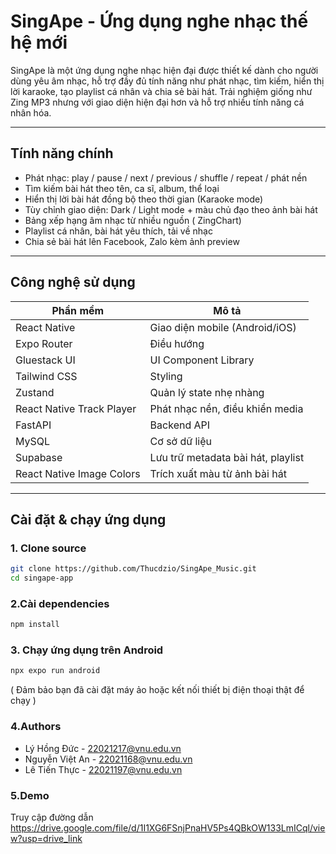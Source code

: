 # SingApe - Ứng dụng nghe nhạc thế hệ mới 

SingApe là một ứng dụng nghe nhạc hiện đại được thiết kế dành cho người dùng yêu âm nhạc, hỗ trợ đầy đủ tính năng như phát nhạc, tìm kiếm, hiển thị lời karaoke, tạo playlist cá nhân và chia sẻ bài hát. Trải nghiệm giống như Zing MP3 nhưng với giao diện hiện đại hơn và hỗ trợ nhiều tính năng cá nhân hóa.

---

## Tính năng chính

- Phát nhạc: play / pause / next / previous / shuffle / repeat / phát nền
- Tìm kiếm bài hát theo tên, ca sĩ, album, thể loại
- Hiển thị lời bài hát đồng bộ theo thời gian (Karaoke mode)
- Tùy chỉnh giao diện: Dark / Light mode + màu chủ đạo theo ảnh bài hát
- Bảng xếp hạng âm nhạc từ nhiều nguồn ( ZingChart)
- Playlist cá nhân, bài hát yêu thích, tải về nhạc
- Chia sẻ bài hát lên Facebook, Zalo kèm ảnh preview 

---

## Công nghệ sử dụng

| Phần mềm        | Mô tả                             |
|-----------------|-----------------------------------|
| React Native    | Giao diện mobile (Android/iOS)    |
| Expo Router     | Điều hướng                        |
| Gluestack UI    | UI Component Library              |
| Tailwind CSS    | Styling                           |
| Zustand         | Quản lý state nhẹ nhàng           |
| React Native Track Player | Phát nhạc nền, điều khiển media |
| FastAPI         | Backend API                       |
| MySQL           | Cơ sở dữ liệu                     |
| Supabase        | Lưu trữ metadata bài hát, playlist |
| React Native Image Colors | Trích xuất màu từ ảnh bài hát |


---

##  Cài đặt & chạy ứng dụng

### 1. Clone source
```bash
git clone https://github.com/Thucdzio/SingApe_Music.git
cd singape-app 
```
### 2.Cài dependencies
```bash
npm install
```
### 3. Chạy ứng dụng trên Android
```bash
npx expo run android
```
( Đảm bảo bạn đã cài đặt máy ảo hoặc kết nối thiết bị điện thoại thật để chạy )

### 4.Authors
- Lý Hồng Đức - 22021217@vnu.edu.vn
- Nguyễn Việt An - 22021168@vnu.edu.vn
- Lê Tiến Thực - 22021197@vnu.edu.vn

### 5.Demo
Truy cập đường dẫn https://drive.google.com/file/d/1I1XG6FSnjPnaHV5Ps4QBkOW133LmICql/view?usp=drive_link
